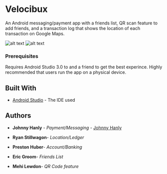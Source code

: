 # Velocibux
An Android messaging/payment app with a friends list, QR scan feature to add friends, and a transaction log that shows the location of each transaction on Google Maps. 

![alt text](https://i.imgur.com/d1QrnZT.jpg "Logo Title Text 1") ![alt text](https://i.imgur.com/rQWVNDw.jpg "Logo Title Text 1")


### Prerequisites

Requires Android Studio 3.0 to and a friend to get the best experince. Highly recommended that users run the app on
a physical device.

## Built With

* [Android Studio](https://developer.android.com/studio/index.html) - The IDE used


## Authors

* **Johnny Hanly** - *Payment/Messaging* - [Johnny Hanly](https://github.com/JohnnyHanly)

* **Ryan Stillwagon**- *Location/Ledger*

* **Preston Huber**- *Account/Banking*

* **Eric Groom**- *Friends List*

* **Mehi Lewdon**- *QR Code feature*
